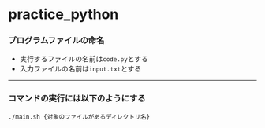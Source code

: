 # practice_python

### プログラムファイルの命名
- 実行するファイルの名前は`code.py`とする
- 入力ファイルの名前は`input.txt`とする
  
***

### コマンドの実行には以下のようにする
```
./main.sh {対象のファイルがあるディレクトリ名}
```
